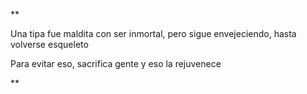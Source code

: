 **

Una tipa fue maldita con ser inmortal, pero sigue envejeciendo, hasta volverse esqueleto

Para evitar eso, sacrifica gente y eso la rejuvenece

**